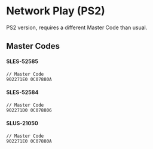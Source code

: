 # Network Play (PS2)

PS2 version, requires a different Master Code than usual.

## Master Codes

#### SLES-52585
```
// Master Code
902271E0 0C07880A
```

#### SLES-52584
```
// Master Code
902271D0 0C078806
```

#### SLUS-21050
```
// Master Code
902271E0 0C07880A
```
